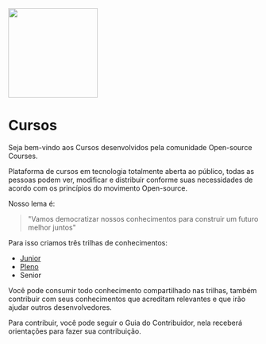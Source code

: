<img src="https://web-opensources-courses.vercel.app/logo.webp" style="width:180px;" />

# Cursos

Seja bem-vindo aos Cursos desenvolvidos pela comunidade Open-source Courses. 

Plataforma de cursos em tecnologia totalmente aberta ao público, todas as pessoas podem ver, modificar e distribuir conforme suas necessidades de acordo com os princípios do movimento Open-source.

Nosso lema é:

> "Vamos democratizar nossos conhecimentos para construir um futuro melhor juntos"

Para isso criamos três trilhas de conhecimentos:

- [Junior](1.%20Junior/)
- [Pleno](2.%20Pleno/)
- Senior

Você pode consumir todo conhecimento compartilhado nas trilhas, também contribuir com seus conhecimentos que acreditam relevantes e que irão ajudar outros desenvolvedores.

Para contribuir, você pode seguir o Guia do Contribuidor, nela receberá orientações para fazer sua contribuição.

